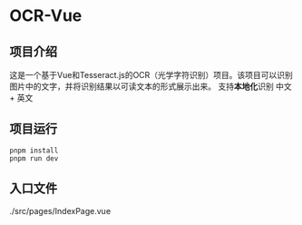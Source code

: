 # OCR-Vue

## 项目介绍
这是一个基于Vue和Tesseract.js的OCR（光学字符识别）项目。该项目可以识别图片中的文字，并将识别结果以可读文本的形式展示出来。
支持**本地化**识别 中文 + 英文

## 项目运行
```
pnpm install
pnpm run dev
```

## 入口文件
./src/pages/IndexPage.vue